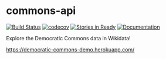 # commons-api

[![Build Status](https://travis-ci.org/everypolitician/commons-api.svg?branch=master)](https://travis-ci.org/everypolitician/commons-api) [![codecov](https://codecov.io/gh/everypolitician/commons-api/branch/master/graph/badge.svg)](https://codecov.io/gh/everypolitician/commons-api) [![Stories in Ready](https://badge.waffle.io/everypolitician/commons-api.png?label=ready&title=Ready)](https://waffle.io/everypolitician/commons-api?utm_source=badge) [![Documentation](https://readthedocs.org/projects/democratic-commons-api/badge/?version=latest&style=plastic)](https://democratic-commons-api.readthedocs.io/)

Explore the Democratic Commons data in Wikidata!

https://democratic-commons-demo.herokuapp.com/

